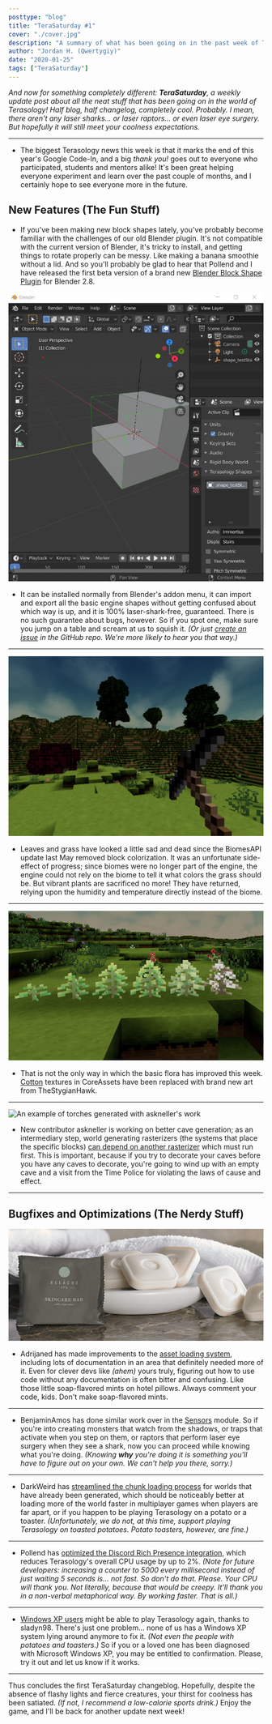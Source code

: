 ```yaml
---
posttype: "blog"
title: "TeraSaturday #1"
cover: "./cover.jpg"
description: "A summary of what has been going on in the past week of Terasology, from January 17 through 24, 2020."
author: "Jordan H. (Qwertygiy)"
date: "2020-01-25"
tags: ["TeraSaturday"]
---
```


_And now for something completely different: **TeraSaturday**, a weekly update post about all the neat stuff that has been going on in
 the world of Terasology! Half blog, half changelog, completely cool. Probably. I mean, there aren't any laser sharks...
 or laser raptors... or even laser eye surgery. But hopefully it will still meet your coolness expectations._

---

* The biggest Terasology news this week is that it marks the end of this year's Google Code-In, and a big _thank you!_ 
goes out to everyone who participated, students and mentors alike! It's been great helping everyone experiment and learn
over the past couple of months, and I certainly hope to see everyone more in the future.

## New Features (The Fun Stuff)

* If you've been making new block shapes lately, you've probably become familiar with the challenges of our old Blender
plugin. It's not compatible with the current version of Blender, it's tricky to install, and getting things to rotate
properly can be messy. Like making a banana smoothie without a lid. And so you'll probably be glad to hear that Pollend 
and I have released the first beta version of a brand new [Blender Block Shape Plugin] for Blender 2.8. 

![The plugin in action](blender_block_plugin.png)

* It can be installed normally from Blender's addon menu, it can import and export all the basic engine shapes without 
getting confused about which way is up, and it is 100% laser-shark-free, guaranteed. There is no such guarantee about 
bugs, however. So if you spot one, make sure you jump on a table and scream at us to squish it. _(Or just [create an
issue] in the GitHub repo. We're more likely to hear you that way.)_

---

![Fancy trees and stuff](grass_color.png)

* Leaves and grass have looked a little sad and dead since the BiomesAPI update last May removed block colorization. 
It was an unfortunate side-effect of progress; since biomes were no longer part of the engine, the engine could not
rely on the biome to tell it what colors the grass should be. But vibrant plants are sacrificed no more! They have
returned, relying upon the humidity and temperature directly instead of the biome.

---

![Cotton](cotton.png)

* That is not the only way in which the basic flora has improved this week. [Cotton] textures in CoreAssets have been
replaced with brand new art from TheStygianHawk.

---



<img src="https://user-images.githubusercontent.com/17286005/72514970-de110d80-389a-11ea-83c4-1376126fdfbb.png" alt="An example of torches generated with askneller's work" style="width:80%">

* New contributor askneller is working on better cave generation; as an intermediary step, world generating rasterizers
 (the systems that place the specific blocks) [can depend on another rasterizer][MovingBlocks/Terasology#3825] which 
 must run first. This is important, because if you try to decorate your caves before you have any caves to decorate, 
 you're going to wind up with an empty cave and a visit from the Time Police for violating the laws of cause and effect. 

---

## Bugfixes and Optimizations (The Nerdy Stuff)

![0 stars do not recommend these snacks](soap_mint.png)

* Adrijaned has made improvements to the [asset loading system][MovingBlocks/Terasology#3589], including lots of 
documentation in an area that definitely needed more of it. Even for clever devs like _(ahem)_ yours truly, figuring out
how to use code without any documentation is often bitter and confusing. Like those little soap-flavored mints on hotel
pillows. Always comment your code, kids. Don't make soap-flavored mints.

---

* BenjaminAmos has done similar work over in the [Sensors] module. So if you're into creating monsters that watch from
the shadows, or traps that activate when you step on them, or raptors that perform laser eye surgery when they see a
shark, now you can proceed while knowing what you're doing. _(Knowing **why** you're doing it is something you'll have
to figure out on your own. We can't help you there, sorry.)_

---

* DarkWeird has [streamlined the chunk loading process][MovingBlocks/Terasology#3804] for worlds that have already been 
generated, which should be noticeably better at loading more of the world faster in multiplayer games when players are 
far apart, or if you happen to be playing Terasology on a potato or a toaster. _(Unfortunately, we do not, at this time, 
support playing Terasology on toasted potatoes. Potato toasters, however, are fine.)_

---

* Pollend has [optimized the Discord Rich Presence integration][MovingBlocks/Terasology#3821], which reduces Terasology's
 overall CPU usage by up to 2%. _(Note for future developers: increasing a counter to 5000 every millisecond instead of
 just waiting 5 seconds is... not fast. So don't do that. Please. Your CPU will thank you. Not literally, because that
 would be creepy. It'll thank you in a non-verbal metaphorical way. By working faster. That is all.)_
 
---
 
* [Windows XP users][MovingBlocks/Terasology#3823] might be able to play Terasology again, thanks to sladyn98. There's
just one problem... none of us has a Windows XP system lying around anymore to fix it. _(Not even the people with potatoes 
and toasters.)_ So if you or a loved one has been diagnosed with Microsoft Windows XP, you may be entitled to confirmation.
Please, try it out and let us know if it works.

---

Thus concludes the first TeraSaturday changeblog. Hopefully, despite the absence of flashy lights and fierce creatures, 
your thirst for coolness has been satiated. _(If not, I recommend a low-calorie sports drink.)_ Enjoy the game, and I'll 
be back for another update next week!

<!-- References -->
[Blender Block Shape Plugin]: https://github.com/MovingBlocks/BlenderAddon/releases/tag/v2.0.0-beta
[create an issue]: https://github.com/MovingBlocks/BlenderAddon/
[MovingBlocks/Terasology#3589]: https://github.com/MovingBlocks/Terasology/pull/3589
[MovingBlocks/Terasology#3802]: https://github.com/MovingBlocks/Terasology/pull/3802
[MovingBlocks/Terasology#3804]: https://github.com/MovingBlocks/Terasology/pull/3804
[MovingBlocks/Terasology#3821]: https://github.com/MovingBlocks/Terasology/pull/3821
[MovingBlocks/Terasology#3823]: https://github.com/MovingBlocks/Terasology/pull/3823
[MovingBlocks/Terasology#3825]: https://github.com/MovingBlocks/Terasology/pull/3825
[Sensors]: https://github.com/Terasology/Sensors/pull/4
[Cotton]: https://github.com/Terasology/CoreAssets/commit/5e94cef5ef278a8dd7e93321689882493a97968d